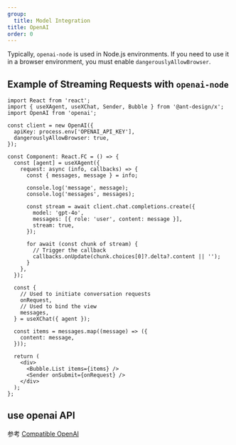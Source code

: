 ```yaml
---
group:
  title: Model Integration
title: OpenAI
order: 0
---
```


Typically, `openai-node` is used in Node.js environments. If you need to use it in a browser environment, you must enable `dangerouslyAllowBrowser`.

## Example of Streaming Requests with `openai-node`

```tsx
import React from 'react';
import { useXAgent, useXChat, Sender, Bubble } from '@ant-design/x';
import OpenAI from 'openai';

const client = new OpenAI({
  apiKey: process.env['OPENAI_API_KEY'],
  dangerouslyAllowBrowser: true,
});

const Component: React.FC = () => {
  const [agent] = useXAgent({
    request: async (info, callbacks) => {
      const { messages, message } = info;

      console.log('message', message);
      console.log('messages', messages);

      const stream = await client.chat.completions.create({
        model: 'gpt-4o',
        messages: [{ role: 'user', content: message }],
        stream: true,
      });

      for await (const chunk of stream) {
        // Trigger the callback
        callbacks.onUpdate(chunk.choices[0]?.delta?.content || '');
      }
    },
  });

  const {
    // Used to initiate conversation requests
    onRequest,
    // Used to bind the view
    messages,
  } = useXChat({ agent });

  const items = messages.map((message) => ({
    content: message,
  }));

  return (
    <div>
      <Bubble.List items={items} />
      <Sender onSubmit={onRequest} />
    </div>
  );
};
```

## use openai API

参考 [Compatible OpenAI](/docs/react/model-use-qwen)
